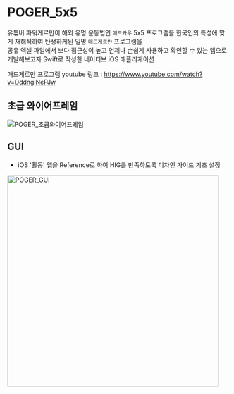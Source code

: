 # POGER_5x5
유튜버 파워게르만이 해외 유명 운동법인 `매드카우` 5x5 프로그램을 한국인의 특성에 맞게 재해석하여 탄생하게된 일명 `매드게르만` 프로그램을  
공유 엑셀 파일에서 보다 접근성이 높고 언제나 손쉽게 사용하고 확인할 수 있는 앱으로 개발해보고자 Swift로 작성한 네이티브 iOS 애플리케이션

매드게르만 프로그램 youtube 링크 : https://www.youtube.com/watch?v=DddnglNePJw

## 초급 와이어프레임
![POGER_초급와이어프레임](https://user-images.githubusercontent.com/54608828/217127853-27b26967-dbc0-4d58-9902-ded35e0a02c0.jpg)


## GUI
- iOS '활동' 앱을 Reference로 하여 HIG를 만족하도록 디자인 가이드 기초 설정
<img width="480" alt="POGER_GUI" src="https://user-images.githubusercontent.com/54608828/217197335-cd460d52-7a08-46f4-ac0d-a5869e6d9b74.png">
